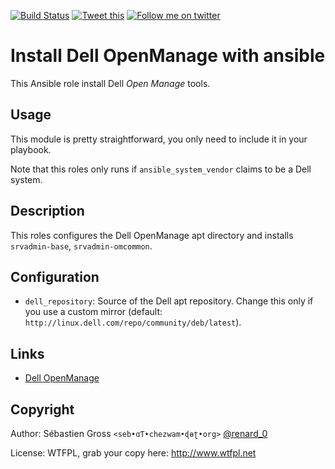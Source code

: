 <!--

---
lang: american
---
-->

[![Build Status](https://travis-ci.org/cw-ansible/cw.dell.svg?branch=master)](https://travis-ci.org/cw-ansible/cw.dell)
[![Tweet this](http://img.shields.io/badge/Tweet-it00aced.svg)](https://twitter.com/intent/tweet?tw_p=tweetbutton&via=renard_0&text=Install%20%23Dell%20%23OpenManage%20tools%20with%20%23Ansible)
[![Follow me on twitter](http://img.shields.io/badge/Twitter-Follow-00aced.svg)](https://twitter.com/intent/follow?region=follow_link&screen_name=renard_0&tw_p=followbutton)

# Install Dell OpenManage with ansible

This Ansible role install Dell *Open Manage* tools.

## Usage

This module is pretty straightforward, you only need to include it in your
playbook.

Note that this roles only runs if `ansible_system_vendor` claims to be a
Dell system.

## Description

This roles configures the Dell OpenManage apt directory and installs
`srvadmin-base`, `srvadmin-omcommon`.


## Configuration

- `dell_repository`: Source of the Dell apt repository. Change this only if
  you use a custom mirror (default:
  `http://linux.dell.com/repo/community/deb/latest`).


## Links

- [Dell OpenManage](http://linux.dell.com/repo/community/deb/latest/)


## Copyright

Author: Sébastien Gross `<seb•ɑƬ•chezwam•ɖɵʈ•org>` [@renard_0](https://twitter.com/renard_0)

License: WTFPL, grab your copy here: http://www.wtfpl.net

